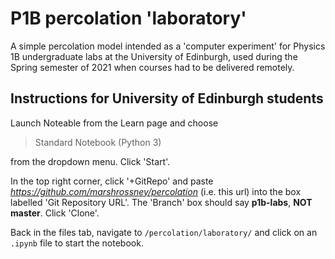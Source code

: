# P1B percolation 'laboratory'

A simple percolation model intended as a 'computer experiment' for Physics 1B undergraduate labs at the University of Edinburgh, used during the Spring semester of 2021 when courses had to be delivered remotely.

## Instructions for University of Edinburgh students

Launch Noteable from the Learn page and choose

> Standard Notebook (Python 3)

from the dropdown menu.
Click 'Start'.

In the top right corner, click '+GitRepo' and paste *https://github.com/marshrossney/percolation* (i.e. this url) into the box labelled 'Git Repository URL'.
The 'Branch' box should say **p1b-labs**, **NOT master**.
Click 'Clone'.

Back in the files tab, navigate to `/percolation/laboratory/` and click on an `.ipynb` file to start the notebook.

